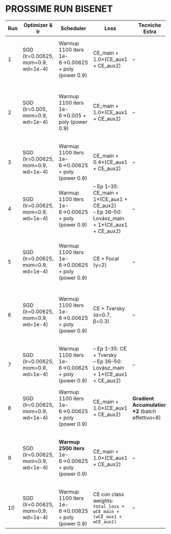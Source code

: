 # PROSSIME RUN BISENET

| Run | Optimizer & lr                     | Scheduler                                             | Loss                                                                                                | Tecniche Extra                                   | Note                                                                                                |
| --- | ---------------------------------- | ----------------------------------------------------- | --------------------------------------------------------------------------------------------------- | ------------------------------------------------ | --------------------------------------------------------------------------------------------------- |
| 1   | SGD (lr=0.00625, mom=0.9, wd=1e-4) | Warmup 1100 iters 1e-6→0.00625 + poly (power 0.9)     | CE\_main + 1.0×(CE\_aux1 + CE\_aux2)                                                                | –                                                | “Baseline” run con lr 0.00625 ➜ punto di partenza già ottimo e confermato.                          |
| 2   | SGD (lr=0.005, mom=0.9, wd=1e-4)   | Warmup 1100 iters 1e-6→0.005 + poly (power 0.9)       | CE\_main + 1.0×(CE\_aux1 + CE\_aux2)                                                                | –                                                | Stesso setting, ma lr più conservativo ➜ confronto diretto con baseline per stabilità e smoothness. |
| 3   | SGD (lr=0.00625, mom=0.9, wd=1e-4) | Warmup 1100 iters 1e-6→0.00625 + poly (power 0.9)     | CE\_main + 0.4×(CE\_aux1 + CE\_aux2)                                                                | –                                                | Minor weight su auxiliary (α=0.4) ➜ test del loro reale contributo.                                 |
| 4   | SGD (lr=0.00625, mom=0.9, wd=1e-4) | Warmup 1100 iters 1e-6→0.00625 + poly (power 0.9)     | – Ep 1–35: CE\_main + 1×(CE\_aux1 + CE\_aux2)<br>– Ep 36–50: Lovász\_main + 1×(CE\_aux1 + CE\_aux2) | –                                                | Fine-tuning Lovász negli ultimi 15 epoche ➜ test di potenziale boost mIoU finale.                   |
| 5   | SGD (lr=0.00625, mom=0.9, wd=1e-4) | Warmup 1100 iters 1e-6→0.00625 + poly (power 0.9)     | CE + Focal (γ=2)                                                                                    | –                                                | Combina Focal per gestire class imbalance ➜ test con cityscapes, utile per classi rare.             |
| 6   | SGD (lr=0.00625, mom=0.9, wd=1e-4) | Warmup 1100 iters 1e-6→0.00625 + poly (power 0.9)     | CE + Tversky (α=0.7, β=0.3)                                                                         | –                                                | Test di loss Tversky (già promettente nei tuoi run!) ➜ vedi stabilità e mIoU migliorato.            |
| 7   | SGD (lr=0.00625, mom=0.9, wd=1e-4) | Warmup 1100 iters 1e-6→0.00625 + poly (power 0.9)     | – Ep 1–35: CE + Tversky<br>– Ep 36–50: Lovász\_main + 1×(CE\_aux1 + CE\_aux2)                       | –                                                | Strategia loss dinamica ➜ Tversky stabilizza, Lovász spinge la mIoU finale.                         |
| 8   | SGD (lr=0.00625, mom=0.9, wd=1e-4) | Warmup 1100 iters 1e-6→0.00625 + poly (power 0.9)     | CE\_main + 1.0×(CE\_aux1 + CE\_aux2)                                                                | **Gradient Accumulation ×2** (batch effettivo=8) | Stesso lr, ma stabilità e BatchNorm migliorati ➜ +1–2% mIoU attesi.                                 |
| 9   | SGD (lr=0.00625, mom=0.9, wd=1e-4) | **Warmup 2500 iters** 1e-6→0.00625 + poly (power 0.9) | CE\_main + 1.0×(CE\_aux1 + CE\_aux2)                                                                | –                                                | Warmup più lungo ➜ ottimale per evitare spike in primissime epoche (potenziale +0.5–1% mIoU).       |
| 10  | SGD (lr=0.00625, mom=0.9, wd=1e-4) | Warmup 1100 iters 1e-6→0.00625 + poly (power 0.9)     | CE con class weights:<br>`total_loss = wCE_main + (wCE_aux1 + wCE_aux2)`                            | –                                                | Bilancia pesi per classi rare ➜ test bilanciamento mIoU.                                            |
